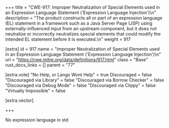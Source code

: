 +++
title = "CWE-917: Improper Neutralization of Special Elements used in an Expression Language Statement ('Expression Language Injection')\n"
description = "The product constructs all or part of an expression language (EL) statement in a framework such as a Java Server Page (JSP) using externally-influenced input from an upstream component, but it does not neutralize or incorrectly neutralizes special elements that could modify the intended EL statement before it is executed.\n"
weight = 917

[extra]
id = 917
name = "Improper Neutralization of Special Elements used in an Expression Language Statement ('Expression Language Injection')\n"
url = "https://cwe.mitre.org/data/definitions/917.html"
class = "Base"
rust_docs_links = []
parent = "77"

[extra.vote]
"No Help, or Langs Wont Help" = true
Discouraged = false
"Discouraged via Library" = false
"Discouraged via Borrow Checker" = false
"Discouraged via Debug Mode" = false
"Discouraged via Clippy" = false
"Virtually Impossible" = false

[extra.vector]

+++

No expression language in std